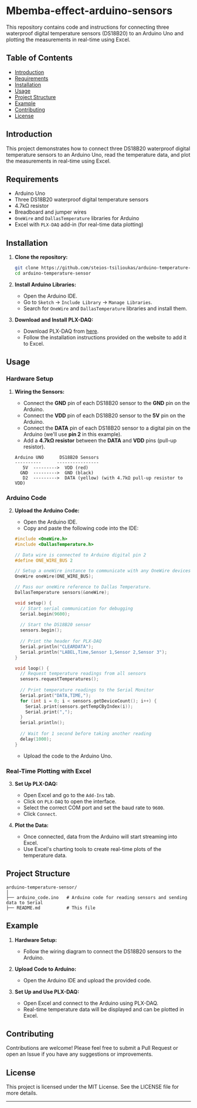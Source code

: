 # Mbemba-effect-arduino-sensors


This repository contains code and instructions for connecting three waterproof digital temperature sensors (DS18B20) to an Arduino Uno and plotting the measurements in real-time using Excel.

## Table of Contents
- [Introduction](#introduction)
- [Requirements](#requirements)
- [Installation](#installation)
- [Usage](#usage)
- [Project Structure](#project-structure)
- [Example](#example)
- [Contributing](#contributing)
- [License](#license)

## Introduction
This project demonstrates how to connect three DS18B20 waterproof digital temperature sensors to an Arduino Uno, read the temperature data, and plot the measurements in real-time using Excel.

## Requirements
- Arduino Uno
- Three DS18B20 waterproof digital temperature sensors
- 4.7kΩ resistor
- Breadboard and jumper wires
- `OneWire` and `DallasTemperature` libraries for Arduino
- Excel with `PLX-DAQ` add-in (for real-time data plotting)

## Installation
1. **Clone the repository:**
    ```bash
    git clone https://github.com/steios-tsilioukas/arduino-temperature-sensor.git
    cd arduino-temperature-sensor
    ```

2. **Install Arduino Libraries:**
    - Open the Arduino IDE.
    - Go to `Sketch` -> `Include Library` -> `Manage Libraries`.
    - Search for `OneWire` and `DallasTemperature` libraries and install them.

3. **Download and Install PLX-DAQ:**
    - Download PLX-DAQ from [here](https://www.parallax.com/package/plx-daq).
    - Follow the installation instructions provided on the website to add it to Excel.

## Usage
### Hardware Setup
1. **Wiring the Sensors:**
    - Connect the **GND** pin of each DS18B20 sensor to the **GND** pin on the Arduino.
    - Connect the **VDD** pin of each DS18B20 sensor to the **5V** pin on the Arduino.
    - Connect the **DATA** pin of each DS18B20 sensor to a digital pin on the Arduino (we'll use **pin 2** in this example).
    - Add a **4.7kΩ resistor** between the **DATA** and **VDD** pins (pull-up resistor).

    ```
    Arduino UNO      DS18B20 Sensors
    ----------      ----------------
       5V  --------->  VDD (red)
      GND  --------->  GND (black)
       D2  --------->  DATA (yellow) (with 4.7kΩ pull-up resistor to VDD)
    ```

### Arduino Code
2. **Upload the Arduino Code:**
    - Open the Arduino IDE.
    - Copy and paste the following code into the IDE:

    ```cpp
    #include <OneWire.h>
    #include <DallasTemperature.h>

    // Data wire is connected to Arduino digital pin 2
    #define ONE_WIRE_BUS 2

    // Setup a oneWire instance to communicate with any OneWire devices
    OneWire oneWire(ONE_WIRE_BUS);

    // Pass our oneWire reference to Dallas Temperature.
    DallasTemperature sensors(&oneWire);

    void setup() {
      // Start serial communication for debugging
      Serial.begin(9600);
      
      // Start the DS18B20 sensor
      sensors.begin();
      
      // Print the header for PLX-DAQ
      Serial.println("CLEARDATA");
      Serial.println("LABEL,Time,Sensor 1,Sensor 2,Sensor 3");
    }

    void loop() {
      // Request temperature readings from all sensors
      sensors.requestTemperatures();
      
      // Print temperature readings to the Serial Monitor
      Serial.print("DATA,TIME,");
      for (int i = 0; i < sensors.getDeviceCount(); i++) {
        Serial.print(sensors.getTempCByIndex(i));
        Serial.print(",");
      }
      Serial.println();
      
      // Wait for 1 second before taking another reading
      delay(1000);
    }
    ```

    - Upload the code to the Arduino Uno.

### Real-Time Plotting with Excel
3. **Set Up PLX-DAQ:**
    - Open Excel and go to the `Add-Ins` tab.
    - Click on `PLX-DAQ` to open the interface.
    - Select the correct COM port and set the baud rate to `9600`.
    - Click `Connect`.

4. **Plot the Data:**
    - Once connected, data from the Arduino will start streaming into Excel.
    - Use Excel's charting tools to create real-time plots of the temperature data.

## Project Structure
```
arduino-temperature-sensor/
│
├── arduino_code.ino   # Arduino code for reading sensors and sending data to Serial
├── README.md          # This file
```

## Example
1. **Hardware Setup:**
    - Follow the wiring diagram to connect the DS18B20 sensors to the Arduino.

2. **Upload Code to Arduino:**
    - Open the Arduino IDE and upload the provided code.

3. **Set Up and Use PLX-DAQ:**
    - Open Excel and connect to the Arduino using PLX-DAQ.
    - Real-time temperature data will be displayed and can be plotted in Excel.

## Contributing
Contributions are welcome! Please feel free to submit a Pull Request or open an Issue if you have any suggestions or improvements.

## License
This project is licensed under the MIT License. See the LICENSE file for more details.

---

